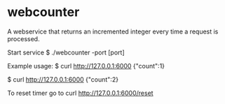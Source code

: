 # webcounter
A webservice that returns an incremented integer every time a request is processed.

Start service
$ ./webcounter -port [port]

Example usage:
$ curl http://127.0.0.1:6000
{"count":1}

$ curl http://127.0.0.1:6000
{"count":2}

To reset timer go to curl http://127.0.0.1:6000/reset
